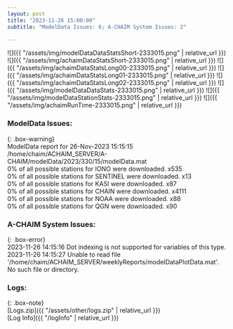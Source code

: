 ```yaml
---
layout: post
title: "2023-11-26 15:00:00"
subtitle: "ModelData Issues: 6; A-CHAIM System Issues: 2"

---
```


![]({{ "/assets/img/modelDataDataStatsShort-2333015.png" | relative_url }})
![]({{ "/assets/img/achaimDataStatsShort-2333015.png" | relative_url }})
![]({{ "/assets/img/achaimDataStatsLong00-2333015.png" | relative_url }})
![]({{ "/assets/img/achaimDataStatsLong01-2333015.png" | relative_url }})
![]({{ "/assets/img/achaimDataStatsLong02-2333015.png" | relative_url }})
![]({{ "/assets/img/modelDataDataStats-2333015.png" | relative_url }})
![]({{ "/assets/img/modelDataStationStats-2333015.png" | relative_url }})
![]({{ "/assets/img/achaimRunTime-2333015.png" | relative_url }})


### ModelData Issues:  
  
{: .box-warning}  
 ModelData report for 26-Nov-2023 15:15:15   
 /home/chaim/ACHAIM_SERVER/A-CHAIM/modelData/2023/330/15/modelData.mat   
 0% of all possible stations for IONO were downloaded. x535   
 0% of all possible stations for SENTINEL were downloaded. x13   
 0% of all possible stations for KASI were downloaded. x87   
 0% of all possible stations for CHAIN were downloaded. x4111   
 0% of all possible stations for NOAA were downloaded. x88   
 0% of all possible stations for QGN were downloaded. x90   
  
### A-CHAIM System Issues:  
  
{: .box-error}  
2023-11-26 14:15:16 Dot indexing is not supported for variables of this type.  
2023-11-26 14:15:27 Unable to read file '/home/chaim/ACHAIM_SERVER/weeklyReports/modelDataPlotData.mat'. No such file or directory.  

### Logs:  
  
{: .box-note}  
[Logs.zip]({{ "/assets/other/logs.zip" | relative_url }})  
[Log Info]({{ "/logInfo" | relative_url }})  
